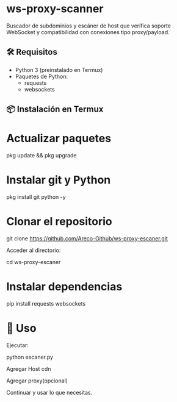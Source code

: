 # ws-proxy-scanner
Buscador de subdominios y escáner de host que verifica soporte WebSocket y compatibilidad con conexiones tipo proxy/payload.

## 🛠️ Requisitos

- Python 3 (preinstalado en Termux)
- Paquetes de Python:
  - requests
  - websockets

## 📦 Instalación en Termux

# Actualizar paquetes

pkg update && pkg upgrade

# Instalar git y Python

pkg install git python -y

# Clonar el repositorio

git clone https://github.com/Areco-Github/ws-proxy-escaner.git    

Acceder al directorio:        

cd ws-proxy-escaner

# Instalar dependencias

pip install requests websockets

# 🚀 Uso

Ejecutar: 

python escaner.py

Agregar Host cdn   

Agregar proxy(opcional)    

Continuar y usar lo que necesitas. 
